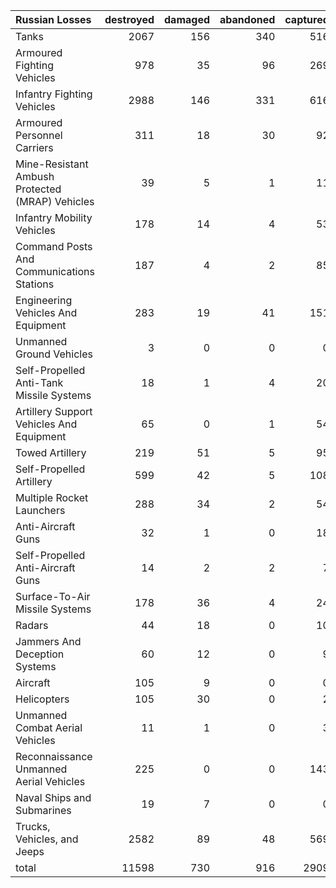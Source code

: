 | Russian Losses                                   |   destroyed |   damaged |   abandoned |   captured |   total |
|:-------------------------------------------------|------------:|----------:|------------:|-----------:|--------:|
| Tanks                                            |        2067 |       156 |         340 |        516 |    3079 |
| Armoured Fighting Vehicles                       |         978 |        35 |          96 |        269 |    1378 |
| Infantry Fighting Vehicles                       |        2988 |       146 |         331 |        616 |    4081 |
| Armoured Personnel Carriers                      |         311 |        18 |          30 |         92 |     451 |
| Mine-Resistant Ambush Protected  (MRAP) Vehicles |          39 |         5 |           1 |         11 |      56 |
| Infantry Mobility Vehicles                       |         178 |        14 |           4 |         53 |     249 |
| Command Posts And Communications Stations        |         187 |         4 |           2 |         85 |     278 |
| Engineering Vehicles And Equipment               |         283 |        19 |          41 |        151 |     494 |
| Unmanned Ground Vehicles                         |           3 |         0 |           0 |          0 |       3 |
| Self-Propelled Anti-Tank Missile Systems         |          18 |         1 |           4 |         20 |      43 |
| Artillery Support Vehicles And Equipment         |          65 |         0 |           1 |         54 |     120 |
| Towed Artillery                                  |         219 |        51 |           5 |         95 |     370 |
| Self-Propelled Artillery                         |         599 |        42 |           5 |        108 |     754 |
| Multiple Rocket Launchers                        |         288 |        34 |           2 |         54 |     378 |
| Anti-Aircraft Guns                               |          32 |         1 |           0 |         18 |      51 |
| Self-Propelled Anti-Aircraft Guns                |          14 |         2 |           2 |          7 |      25 |
| Surface-To-Air Missile Systems                   |         178 |        36 |           4 |         24 |     242 |
| Radars                                           |          44 |        18 |           0 |         10 |      72 |
| Jammers And Deception Systems                    |          60 |        12 |           0 |          9 |      81 |
| Aircraft                                         |         105 |         9 |           0 |          0 |     114 |
| Helicopters                                      |         105 |        30 |           0 |          2 |     137 |
| Unmanned Combat Aerial Vehicles                  |          11 |         1 |           0 |          3 |      15 |
| Reconnaissance Unmanned Aerial Vehicles          |         225 |         0 |           0 |        143 |     368 |
| Naval Ships and Submarines                       |          19 |         7 |           0 |          0 |      26 |
| Trucks, Vehicles, and Jeeps                      |        2582 |        89 |          48 |        569 |    3288 |
| total                                            |       11598 |       730 |         916 |       2909 |   16153 |